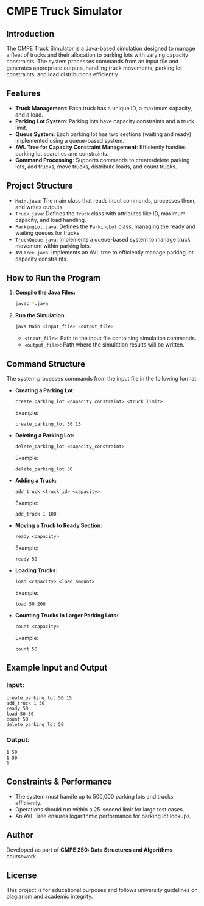 # CMPE Truck Simulator

## Introduction
The CMPE Truck Simulator is a Java-based simulation designed to manage a fleet of trucks and their allocation to parking lots with varying capacity constraints. The system processes commands from an input file and generates appropriate outputs, handling truck movements, parking lot constraints, and load distributions efficiently.

## Features
- **Truck Management**: Each truck has a unique ID, a maximum capacity, and a load.
- **Parking Lot System**: Parking lots have capacity constraints and a truck limit.
- **Queue System**: Each parking lot has two sections (waiting and ready) implemented using a queue-based system.
- **AVL Tree for Capacity Constraint Management**: Efficiently handles parking lot searches and constraints.
- **Command Processing**: Supports commands to create/delete parking lots, add trucks, move trucks, distribute loads, and count trucks.

## Project Structure
- `Main.java`: The main class that reads input commands, processes them, and writes outputs.
- `Truck.java`: Defines the `Truck` class with attributes like ID, maximum capacity, and load handling.
- `ParkingLot.java`: Defines the `ParkingLot` class, managing the ready and waiting queues for trucks.
- `TruckQueue.java`: Implements a queue-based system to manage truck movement within parking lots.
- `AVLTree.java`: Implements an AVL tree to efficiently manage parking lot capacity constraints.

## How to Run the Program
1. **Compile the Java Files:**
   ```sh
   javac *.java
   ```
2. **Run the Simulation:**
   ```sh
   java Main <input_file> <output_file>
   ```
   - `<input_file>`: Path to the input file containing simulation commands.
   - `<output_file>`: Path where the simulation results will be written.

## Command Structure
The system processes commands from the input file in the following format:

- **Creating a Parking Lot:**
  ```
  create_parking_lot <capacity_constraint> <truck_limit>
  ```
  Example:
  ```
  create_parking_lot 50 15
  ```

- **Deleting a Parking Lot:**
  ```
  delete_parking_lot <capacity_constraint>
  ```
  Example:
  ```
  delete_parking_lot 50
  ```

- **Adding a Truck:**
  ```
  add_truck <truck_id> <capacity>
  ```
  Example:
  ```
  add_truck 1 100
  ```

- **Moving a Truck to Ready Section:**
  ```
  ready <capacity>
  ```
  Example:
  ```
  ready 50
  ```

- **Loading Trucks:**
  ```
  load <capacity> <load_amount>
  ```
  Example:
  ```
  load 50 200
  ```

- **Counting Trucks in Larger Parking Lots:**
  ```
  count <capacity>
  ```
  Example:
  ```
  count 50
  ```

## Example Input and Output
### Input:
```
create_parking_lot 50 15
add_truck 1 50
ready 50
load 50 30
count 50
delete_parking_lot 50
```
### Output:
```
1 50
1 50 -
1
```

## Constraints & Performance
- The system must handle up to 500,000 parking lots and trucks efficiently.
- Operations should run within a 25-second limit for large test cases.
- An AVL Tree ensures logarithmic performance for parking lot lookups.

## Author
Developed as part of **CMPE 250: Data Structures and Algorithms** coursework.

## License
This project is for educational purposes and follows university guidelines on plagiarism and academic integrity.

